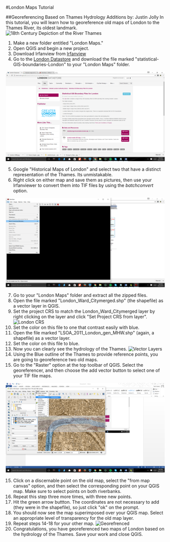 #London Maps Tutorial

##Georeferencing Based on Thames Hydrology
Additions by: Justin Jolly
In this tutorial, you will learn how to georeference old maps of London to the Thames River, its oldest landmark.
![18th Century Depiction of the River Thames](http://www.gac.culture.gov.uk/images%5Clarger%5C10862.jpg)
1. Make a new folder entitled "London Maps."
2. Open QGIS and begin a new project.
3. Download Irfanview from [Irfanview](http://www.irfanview.com/)
4. Go to the [London Datastore](http://data.london.gov.uk/dataset/statistical-gis-boundary-files-london) and download the file marked "statistical-GIS-boundaries-London" to your "London Maps" folder.

![London Data](/LondonDataPic.png)

5. Google "Historical Maps of London" and select two that have a distinct representation of the Thames. Its unmistakable.
6. Right click on either map and save them as pictures, then use your Irfanviewer to convert them into TIF files by using the _batchconvert_ option.

![Irfan](/IrfanConvertPic.png)

7. Go to your "London Maps" folder and extract all the zipped files.
8. Open the file marked "London_Ward_Citymerged.shp" (the shapefile) as a vector layer in QGIS.
9. Set the project CRS to match the London_Ward_Citymerged layer by right clicking on the layer and click "Set Project CRS from layer".
![London CRS](http://i1092.photobucket.com/albums/i405/finbar01/London%20CRS_zpsd5fap1nm.png)
9. Set the color on this file to one that contrast easily with blue.
10. Open the file marked "LSOA_2011_London_gen_MHW.shp" (again, a shapefile) as a vector layer.
11. Set the color on this file to blue.
12. Now you can clearly see the hydrology of the Thames.
![Vector Layers](http://i1092.photobucket.com/albums/i405/finbar01/London%20vector%20layers_zpsfrevsmh1.png) 
13. Using the Blue outline of the Thames to provide reference points, you are going to georeference two old maps.
14. Go to the "Raster" option at the top toolbar of QGIS. Select the georeferencer, and then choose the add vector button to select one of your TIF file maps.

![Georeferencer](/QGISLondonGeoRef.png)

15. Click on a discernable point on the old map, select the "from map canvas" option, and then select the corresponding point on your QGIS map. Make sure to select points on both riverbanks.
16. Repeat this step three more times, with three new points.
17. Hit the green arrow buttton. The coordinates are not necessary to add (they were in the shapefile), so just click "ok" on the prompt.
18. You should now see the map superimposed over your QGIS map. Select an appropriate level of transparency for the old map layer.
19. Repeat steps 14-18 for your other map.
![Georefrenced](http://i1092.photobucket.com/albums/i405/finbar01/London%20Georefrenced_zpse2kvwa2v.png)
20. Congratulations, you have georeferenced two maps of London based on the hydrology of the Thames. Save your work and close QGIS.

